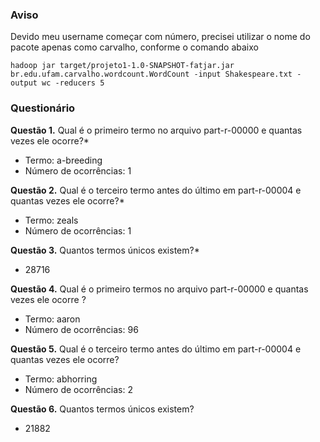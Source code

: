 ### Aviso
Devido meu username começar com número, precisei utilizar o nome do pacote apenas como carvalho, conforme o comando abaixo

    hadoop jar target/projeto1-1.0-SNAPSHOT-fatjar.jar br.edu.ufam.carvalho.wordcount.WordCount -input Shakespeare.txt -output wc -reducers 5


### Questionário

**Questão 1.** Qual é o primeiro termo no arquivo part-r-00000 e quantas vezes ele ocorre?*
- Termo: a-breeding
- Número de ocorrências: 1

**Questão 2.** Qual é o terceiro termo antes do último em part-r-00004 e quantas vezes ele ocorre?*
- Termo: zeals
- Número de ocorrências: 1

**Questão 3.** Quantos termos únicos existem?*
- 28716

**Questão 4.** Qual é o primeiro termos no arquivo part-r-00000 e quantas vezes ele ocorre ?
- Termo: aaron
- Número de ocorrências: 96

**Questão 5.** Qual é o terceiro termo antes do último em part-r-00004 e quantas vezes ele ocorre?
- Termo: abhorring
- Número de ocorrências: 2

**Questão 6.** Quantos termos únicos existem?
- 21882

